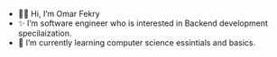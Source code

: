 - 👋🏻 Hi, I’m Omar Fekry
- ✨ I’m software engineer who is interested in Backend development specilaization. 
- 🌱 I’m currently learning computer science essintials and basics. 

<!---
Fekry1/Fekry1 is a ✨ special ✨ repository because its `README.md` (this file) appears on your GitHub profile.
You can click the Preview link to take a look at your changes.
--->
